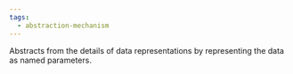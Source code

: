 ```yaml
---
tags:
  - abstraction-mechanism
---
```

Abstracts from the details of data representations by representing the data as named parameters.